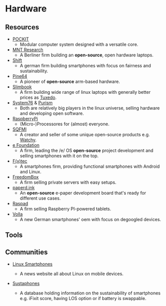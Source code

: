 # Hardware

## Resources

* [POCKIT](https://pockit.ai)
   * Modular computer system designed with a versatile core.
* [MNT Research](https://mntmn.com)
   * A Berliner firm building an **open-source**, open hardware laptops.
* [Shift](https://www.shiftphones.com)
   * A german firm building smartphones with focus on fairness and sustainability.
* [Pine64](https://www.pine64.org)
   * A pioneer of **open-source** arm-based hardware.
* [Slimbook](https://slimbook.es)
   * A firm building wide range of linux laptops with generally better prices as [Tuxedo](https://www.tuxedocomputers.com).
* [System76](https://system76.com) & [Purism](https://puri.sm)
   * Both are relatively big players in the linux universe, selling hardware and developing open software.
* [RaspberryPi](https://www.raspberrypi.org)
   * (Micro-)Processores for (almost) everyone.
* [SQFMI](https://sqfmi.com)
   * A creator and seller of some unique open-source products e.g. [Watchy](https://sqfmi.com/work/watchy).
* [e Foundation](https://e.foundation)
   * A firm, leading the /e/ OS **open-source** project development and selling smartphones with it on the top.
* [F(x)tec](https://www.fxtec.com)
   * A smartphones firm, providing functional smartphones with Android and Linux.
* [FreedomBox](https://freedombox.org)
   * A firm selling private servers with easy setups.
* [paperd.ink](https://paperd.ink)
   * An **open-source** e-paper development board that's ready for different use cases.
* [Raspad](https://raspad.com)
   * A firm selling Raspberry PI-powered tablets.
* [Volla](https://volla.online)
   * A new German smartphones' oem with focus on degoogled devices. 

## Tools

## Communities

* [Linux Smartphones](https://linuxsmartphones.com)
  
   * A news website all about Linux on mobile devices.

* [Sustaphones](https://www.sustaphones.com)
  
   * A database holding information on the sustainability of smartphones e.g. iFixit score, having LOS option or if battery is swappable. 
